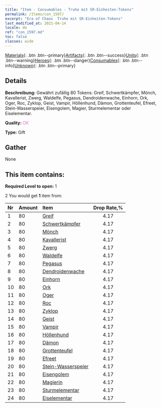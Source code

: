 ```yaml
---
title: "Item - Consumables - Truhe mit SR-Einheiten-Tokens"
permalink: /Items/con_1597/
excerpt: "Era of Chaos  Truhe mit SR-Einheiten-Tokens"
last_modified_at: 2021-04-14
locale: de
ref: "con_1597.md"
toc: false
classes: wide
---
```

 [Materials](/de/Items/){: .btn .btn--primary}[Artifacts](/de/Items/Artifacts/){: .btn .btn--success}[Units](/de/Items/Units/){: .btn .btn--warning}[Heroes](/de/Items/Heroes/){: .btn .btn--danger}[Consumables](/de/Items/Consumables/){: .btn .btn--info}[Unknown](/de/Items/Unknown/){: .btn .btn--primary}

## Details
 **Beschreibung:** Gewährt zufällig 80 Tokens: Greif, Schwertkämpfer, Mönch, Kavallerist, Zwerg, Waldelfe, Pegasus, Dendroidenwache, Einhorn, Ork, Oger, Roc, Zyklop, Geist, Vampir, Höllenhund, Dämon, Grottenteufel, Efreet, Stein-Wasserspeier, Eisengolem, Magier, Sturmelementar oder Eiselementar.

 **Quality:** <span style="color: #DA70D6">OK</span>

 **Type:** Gift

## Gather

  None

## This item contains:

 **Required Level to open:** 1

 2 You would get **1** item  from:

  | Nr | Amount |     Item    | Drop Rate,% |
  |:---|:-------|:------------|:---------:|
  | 1 | 80 | [Greif](/de/Items/unt_192/) | 4.17 | 
  | 2 | 80 | [Schwertkämpfer](/de/Items/unt_193/) | 4.17 | 
  | 3 | 80 | [Mönch](/de/Items/unt_194/) | 4.17 | 
  | 4 | 80 | [Kavallerist](/de/Items/unt_195/) | 4.17 | 
  | 5 | 80 | [Zwerg](/de/Items/unt_200/) | 4.17 | 
  | 6 | 80 | [Waldelfe](/de/Items/unt_201/) | 4.17 | 
  | 7 | 80 | [Pegasus](/de/Items/unt_202/) | 4.17 | 
  | 8 | 80 | [Dendroidenwache](/de/Items/unt_203/) | 4.17 | 
  | 9 | 80 | [Einhorn](/de/Items/unt_204/) | 4.17 | 
  | 10 | 80 | [Ork](/de/Items/unt_219/) | 4.17 | 
  | 11 | 80 | [Oger](/de/Items/unt_220/) | 4.17 | 
  | 12 | 80 | [Roc](/de/Items/unt_221/) | 4.17 | 
  | 13 | 80 | [Zyklop](/de/Items/unt_222/) | 4.17 | 
  | 14 | 80 | [Geist](/de/Items/unt_210/) | 4.17 | 
  | 15 | 80 | [Vampir](/de/Items/unt_211/) | 4.17 | 
  | 16 | 80 | [Höllenhund](/de/Items/unt_228/) | 4.17 | 
  | 17 | 80 | [Dämon](/de/Items/unt_229/) | 4.17 | 
  | 18 | 80 | [Grottenteufel](/de/Items/unt_230/) | 4.17 | 
  | 19 | 80 | [Efreet](/de/Items/unt_231/) | 4.17 | 
  | 20 | 80 | [Stein-Wasserspeier](/de/Items/unt_236/) | 4.17 | 
  | 21 | 80 | [Eisengolem](/de/Items/unt_237/) | 4.17 | 
  | 22 | 80 | [Magierin](/de/Items/unt_238/) | 4.17 | 
  | 23 | 80 | [Sturmelementar](/de/Items/unt_263/) | 4.17 | 
  | 24 | 80 | [Eiselementar](/de/Items/unt_264/) | 4.17 | 
